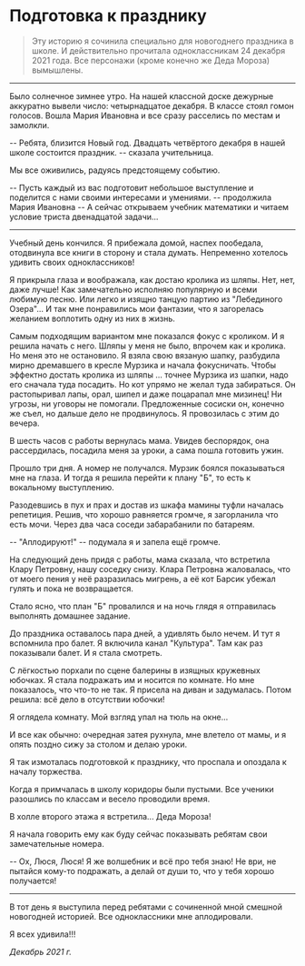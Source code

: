 # Подготовка к празднику

> Эту историю я сочинила специально для новогоднего праздника в школе. И действительно прочитала одноклассникам 24 декабря 2021 года. Все персонажи (кроме конечно же Деда Мороза) вымышлены.

***

Было солнечное зимнее утро. На нашей классной доске дежурные аккуратно вывели число: четырнадцатое декабря. В классе стоял гомон голосов. Вошла Мария Ивановна и все сразу расселись по местам и замолкли. 
 
-- Ребята, близится Новый год. Двадцать четвёртого декабря в нашей школе состоится праздник. -- сказала учительница.

Мы все оживились, радуясь предстоящему событию.

-- Пусть каждый из вас подготовит небольшое выступление и поделится с нами своими интересами и умениями. -- продолжила Мария Ивановна
-- А сейчас открываем учебник математики и читаем условие триста двенадцатой задачи... 
***
Учебный день кончился. Я прибежала домой, наспех пообедала, отодвинула все книги в сторону и стала думать. Непременно хотелось удивить своих одноклассников! 

Я прикрыла глаза и воображала, как достаю кролика из шляпы. Нет, нет, даже лучше! Как замечательно исполняю популярную и всеми любимую песню. Или легко и изящно танцую партию из "Лебединого Озера"... И так мне понравились мои фантазии, что я загорелась желанием воплотить одну из них в жизнь. 

Самым подходящим вариантом мне показался фокус с кроликом.
И я решила начать с него.  Шляпы у меня не было, впрочем как и кролика. Но меня это не остановило. Я взяла свою вязаную шапку, разбудила мирно дремавшего в кресле Мурзика и начала фокусничать. Чтобы эффектно достать кролика из шляпы ... точнее Мурзика из шапки, надо его сначала туда посадить. Но кот упрямо не желал туда забираться. Он растопыривал лапы, орал, шипел и даже поцарапал мне мизинец! Ни угрозы, ни уговоры не помогали. Предложенные сосиски он, конечно же съел, но дальше дело не продвинулось. Я провозилась с этим до вечера. 

В шесть часов  с работы вернулась мама. Увидев беспорядок, она рассердилась, посадила меня за уроки, а сама пошла готовить ужин. 

Прошло три дня. А номер не получался. Мурзик боялся показываться мне на глаза. И тогда я решила перейти к плану "Б", то есть к вокальному выступлению. 

Разодевшись в пух и прах и достав из шкафа мамины туфли началась репетиция. Решив, что хорошо равняется громче, я загорланила что есть мочи. Через два часа соседи забарабанили по батареям. 

-- "Аплодируют!" -- подумала я и запела ещё громче. 

На следующий день придя с работы, мама сказала, что встретила Клару Петровну, нашу соседку снизу. Клара Петровна жаловалась, что от моего пения у неё разразилась мигрень, а её кот Барсик убежал гулять и пока не возвращается. 

Стало ясно, что план "Б" провалился и на ночь глядя я отправилась выполнять домашнее задание.

До праздника оставалось пара дней, а удивлять было нечем. И тут я вспомнила про балет. Я включила канал "Культура". Там как раз показывали балет. И я стала смотреть.

С лёгкостью порхали по сцене балерины в изящных кружевных юбочках. Я стала подражать им и носится по комнате. Но мне показалось, что что-то не так. Я присела на диван и задумалась. Потом решила: всё дело в отсутствии юбочки! 

Я оглядела комнату. Мой взгляд упал на тюль на окне...

И все как обычно: очередная затея рухнула, мне влетело от мамы, и я опять поздно сижу за столом и делаю уроки.

Я так измоталась подготовкой к празднику, что проспала и опоздала к началу торжества.

Когда я примчалась в школу коридоры были пустыми. Все ученики разошлись по классам и весело проводили время.

В холле второго этажа я встретила... Деда Мороза!

Я начала говорить ему как буду сейчас показывать ребятам свои замечательные номера. 

-- Ох, Люся, Люся! Я же волшебник и всё про тебя знаю! Не ври, не пытайся кому-то подражать, а делай от души то, что у тебя хорошо получается!

***

В тот день я выступила перед ребятами с сочиненной мной смешной новогодней историей. Все одноклассники мне аплодировали.

Я всех удивила!!!

*Декабрь 2021 г.*
